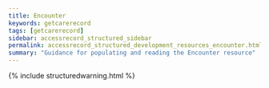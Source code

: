 ```yaml
---
title: Encounter
keywords: getcarerecord
tags: [getcarerecord]
sidebar: accessrecord_structured_sidebar
permalink: accessrecord_structured_development_resources_encounter.html
summary: "Guidance for populating and reading the Encounter resource"
---
```


{% include structuredwarning.html %}

